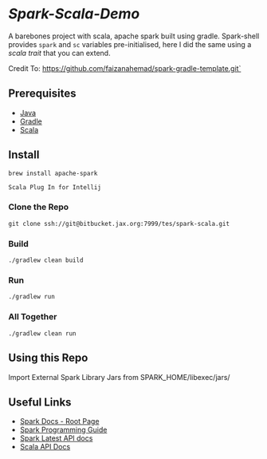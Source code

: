 # _Spark-Scala-Demo_
A barebones project with scala, apache spark built using gradle. Spark-shell provides `spark` and `sc` variables pre-initialised, here I did the same using a *scala trait* that you can extend.

Credit To: https://github.com/faizanahemad/spark-gradle-template.git`
## Prerequisites
- [Java](https://java.com/en/download/)
- [Gradle](https://gradle.org/)
- [Scala](https://www.scala-lang.org/)

## Install
`brew install apache-spark`

`Scala Plug In for Intellij`


### Clone the Repo
`git clone ssh://git@bitbucket.jax.org:7999/tes/spark-scala.git`

### Build
`./gradlew clean build`
### Run
`./gradlew run`
### All Together
`./gradlew clean run`

## Using this Repo
Import External Spark Library Jars from SPARK_HOME/libexec/jars/

## Useful Links
- [Spark Docs - Root Page](http://spark.apache.org/docs/latest/)
- [Spark Programming Guide](http://spark.apache.org/docs/latest/programming-guide.html)
- [Spark Latest API docs](http://spark.apache.org/docs/latest/api/)
- [Scala API Docs](http://www.scala-lang.org/api/2.12.1/scala/)
